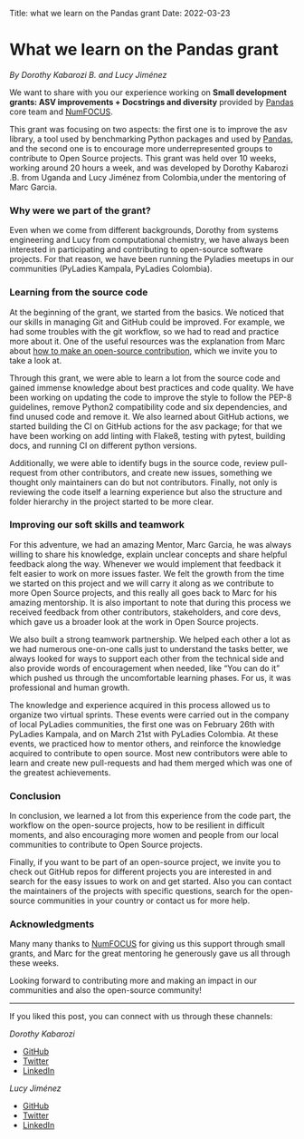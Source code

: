 Title: what we learn on the Pandas grant
Date: 2022-03-23

# What we learn on the Pandas grant

*By Dorothy Kabarozi B. and Lucy Jiménez*

We want to share with you our experience working on **Small development**
**grants: ASV improvements + Docstrings and diversity** provided by
[Pandas](https://pandas.pydata.org/) core team and [NumFOCUS](https://numfocus.org/).

This grant was focusing on two aspects: the first one is to improve the
asv library, a tool used by benchmarking Python packages and used by
[Pandas](https://pandas.pydata.org/speed/pandas/), and the second one
is to encourage more underrepresented groups to contribute to Open
Source projects. This grant was held over 10 weeks, working around 20
hours a week, and was developed by Dorothy Kabarozi .B. from Uganda and
Lucy Jiménez from Colombia,under the mentoring of Marc Garcia.

### Why were we part of the grant?
Even when we come from different backgrounds, Dorothy from systems engineering
and Lucy from computational chemistry, we have always been interested in
participating and contributing to open-source software projects. For that
reason, we have been running the Pyladies meetups in our communities
(PyLadies Kampala, PyLadies Colombia).

### Learning from the source code
At the beginning of the grant, we started from the basics. We noticed that
our skills in managing Git and GitHub could be improved. For example, we
had some troubles with the git workflow, so we had to read and practice more
about it. One of the useful resources was the explanation from Marc about
[how to make an open-source contribution](https://tubedu.org/w/kjnHEg72j76StmSFmjzbnE),
which we invite you to take a look at.

Through this grant, we were able to learn a lot from the source code and gained
immense knowledge about best practices and code quality. We have been working on
updating the code to improve the style to follow the PEP-8 guidelines, remove
Python2 compatibility code and six dependencies, and find unused code and remove
it. We also learned about GitHub actions, we started building the CI on GitHub
actions for the asv package; for that we have been working on add linting with
Flake8, testing with pytest, building docs, and running CI on different
python versions.

Additionally, we were able to identify bugs in the source code, review pull-request
from other contributors, and create new issues, something we thought only
maintainers can do but not contributors. Finally, not only is reviewing
the code itself a learning experience but also the structure and folder
hierarchy in the project started to be more clear.

### Improving our soft skills and teamwork
For this adventure, we had an amazing Mentor, Marc Garcia, he was always willing to
share his knowledge, explain unclear concepts and share helpful feedback along the
way. Whenever we would implement that feedback it felt easier to work on more
issues faster. We felt the growth from the time we started on this project and
we will carry it along as we contribute to more Open Source projects, and this
really all goes back to Marc for his amazing mentorship. It is also important to
note that during this process we received feedback from other contributors, stakeholders,
and core devs, which gave us a broader look at the work in Open Source projects.

We also built a strong teamwork partnership. We helped each other a lot as we had
numerous one-on-one calls just to understand the tasks better, we always looked for
ways to support each other from the technical side and also provide words of
encouragement when needed, like “You can do it” which pushed us through the
uncomfortable learning phases. For us, it was professional and human growth.

The knowledge and experience acquired in this process allowed us to organize two
virtual sprints. These events were carried out in the company of local PyLadies
communities, the first one was on February 26th with PyLadies Kampala, and on
March 21st with PyLadies Colombia. At these events, we practiced how to mentor
others, and reinforce the knowledge acquired to contribute to open source. Most
new contributors were able to learn and create new pull-requests and had them
merged which was one of the greatest achievements.

### Conclusion 
In conclusion, we learned a lot from this experience from the code part,
the workflow on the open-source projects, how to be resilient in difficult
moments, and also encouraging more women and people from our local
communities to contribute to Open Source projects.

Finally, if you want to be part of an open-source project, we invite you to check
out GitHub repos for different projects you are interested in and search for the
easy issues to work on and get started. Also you can contact the maintainers of
the projects with specific questions, search for the open-source communities in
your country or contact us for more help.

### Acknowledgments
Many many thanks to [NumFOCUS](https://numfocus.org/) for giving us this support
through small grants, and Marc for the great mentoring he generously gave us all
through these weeks.

Looking forward to contributing more and making an impact in our communities and
also the open-source community!
___
If you liked this post, you can connect with us through these channels:

*Dorothy Kabarozi*
* [GitHub](https://github.com/dorothykiz1)
* [Twitter](https://twitter.com/kizdorothy)
* [LinkedIn](https://www.linkedin.com/in/dorothy-kabarozi/)

*Lucy Jiménez*
* [GitHub](https://github.com/LucyJimenez)
* [Twitter](https://twitter.com/JimenezLucyJ)
* [LinkedIn](https://www.linkedin.com/in/lucy-j/)
